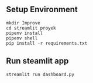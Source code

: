 ## Setup Environment 
```
mkdir Improve
cd streamlit proyek
pipenv install
pipenv shell
pip install -r requirements.txt
```

## Run steamlit app
```
streamlit run dashboard.py
```

